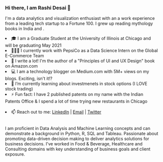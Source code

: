 ### Hi there, I am Rashi Desai 👋

I'm a data analytics and visualization enthusiast with an a work experience from a leading tech startup to a Fortune 100. I grew up reading mythology books in India and .

<li> 🎓 I am a Graduate Student at the University of Illinois at Chicago and will be graduating May 2021</li>
<li> 👩🏻‍💻 I currently work with PepsiCo as a Data Science Intern on the Global E-Commerce Team </li>
<li> 📝 I write a lot! I'm the author of a "Principles of UI and UX Design" book on Amazon.com </li>
<li> 💻 I am a technology blogger on Medium.com with 5M+ views on my blogs. Exciting, isn't it!? </li>
<li> 🌱 I’m currently learning about investmenets in stock options (I LOVE stock trading) </li>
<li> ⚡ Fun fact: I have 2 published patents on my name with the Indian Patents Office & I spend a lot of time trying new restaurants in Chicago </li><br>
<li> 📫 Reach out to me: <a href="https://www.linkedin.com/in/rashidesai2/">LinkedIn</a> | <a href="rashidesai2424@gmail.com/">Email</a> | <a href="https://twitter.com/rpdesai24">Twitter</a> </li> <br>

I am proficient in Data Analysis and Machine Learning concepts and can demonstrate a background in Python, R, SQL and Tableau. Passionate about promoting data-driven decision making to deliver analytics solutions for business decisions. I've worked in Food & Beverage, Healthcare and Consulting domains with key understanding of business goals and client exposure.
<!--
**rashidesai24/rashidesai24** is a ✨ _special_ ✨ repository because its `README.md` (this file) appears on your GitHub profile.

